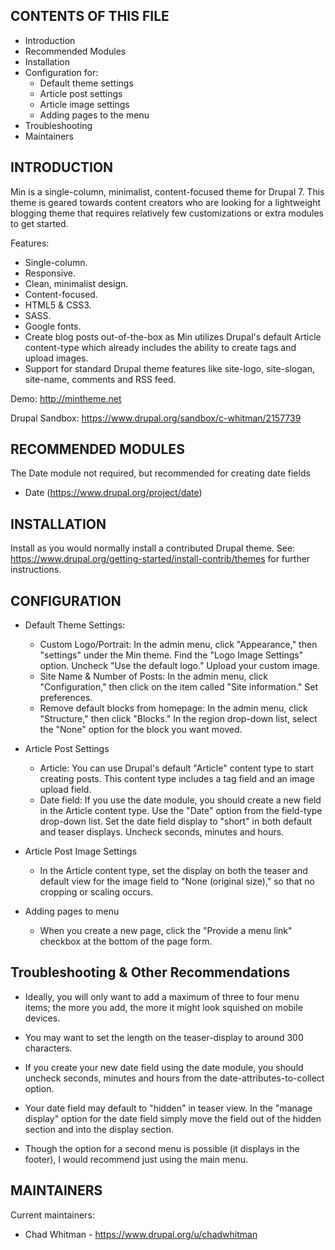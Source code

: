CONTENTS OF THIS FILE
---------------------
* Introduction
* Recommended Modules
* Installation
* Configuration for:
	* Default theme settings
	* Article post settings
	* Article image settings
	* Adding pages to the menu
* Troubleshooting
* Maintainers

INTRODUCTION
---------------------

Min is a single-column, minimalist, content-focused 
theme for Drupal 7. This theme is geared towards content 
creators who are looking for a lightweight blogging theme that requires 
relatively few customizations or extra modules to get started.

Features:
* Single-column.
* Responsive.
* Clean, minimalist design.
* Content-focused.
* HTML5 & CSS3.
* SASS.
* Google fonts.
* Create blog posts out-of-the-box as Min utilizes Drupal's default Article content-type which already includes the   ability to create tags and upload images.
* Support for standard Drupal theme features like 
  site-logo, site-slogan, site-name, comments and RSS feed.

Demo: http://mintheme.net

Drupal Sandbox: https://www.drupal.org/sandbox/c-whitman/2157739

RECOMMENDED MODULES
---------------------

The Date module not required, but recommended for creating date fields
  * Date (https://www.drupal.org/project/date)

INSTALLATION
---------------------

Install as you would normally install a contributed Drupal theme. See:
https://www.drupal.org/getting-started/install-contrib/themes for further
instructions.


CONFIGURATION
---------------------

* Default Theme Settings:
  * Custom Logo/Portrait: In the admin menu, click "Appearance," then "settings" 
    under the Min theme. Find the "Logo Image Settings" option. 
    Uncheck "Use the default logo." Upload your custom image.
  * Site Name & Number of Posts: In the admin menu, click "Configuration," 
    then click on the item called "Site information." Set preferences.
  * Remove default blocks from homepage: In the admin menu, click "Structure," 
    then click "Blocks." In the region drop-down list, select the "None" option
    for the block you want moved.

* Article Post Settings
  * Article: You can use Drupal's default "Article" content type to start 
    creating posts. This content type includes a tag field and an image 
    upload field.
  * Date field: If you use the date module, you should create a new field 
    in the Article content type. Use the "Date" option from the field-type 
    drop-down list. Set the date field display to "short" in both default 
    and teaser displays. Uncheck seconds, minutes and hours.
  
* Article Post Image Settings
  * In the Article content type, set the display on both the teaser and 
    default view for the image field to "None (original size)," so that 
    no cropping or scaling occurs.

* Adding pages to menu
  * When you create a new page, click the "Provide a menu link" checkbox at the 
    bottom of the page form.

Troubleshooting & Other Recommendations
---------------------

* Ideally, you will only want to add a maximum of three to four menu items;
  the more you add, the more it might look squished on mobile devices.
  
*	You may want to set the length on the teaser-display to around 300 
  characters.
  
* If you create your new date field using the date module, you should
	uncheck seconds, minutes and hours from the date-attributes-to-collect 
	option.
  
* Your date field may default to "hidden" in teaser view. In 
  the "manage display" option for the date field simply move the field out of 
  the hidden section and into the display section.
  
* Though the option for a second menu is possible (it displays in the footer), 
  I would recommend just using the main menu.
  
MAINTAINERS
---------------------

Current maintainers:
* Chad Whitman - https://www.drupal.org/u/chadwhitman
